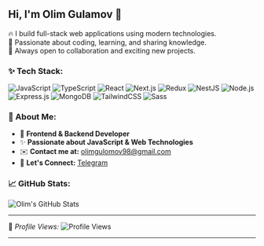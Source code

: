 ## Hi, I'm Olim Gulamov 👋  

🔥 I build full-stack web applications using modern technologies.  
💖 Passionate about coding, learning, and sharing knowledge.  
🌟 Always open to collaboration and exciting new projects.  

### ✨ Tech Stack:

![JavaScript](https://img.shields.io/badge/-JavaScript-F7DF1E?style=flat&logo=javascript&logoColor=000)
![TypeScript](https://img.shields.io/badge/-TypeScript-007ACC?style=flat&logo=typescript&logoColor=fff)
![React](https://img.shields.io/badge/-React-61DAFB?style=flat&logo=react&logoColor=000)
![Next.js](https://img.shields.io/badge/-Next.js-000?style=flat&logo=nextdotjs&logoColor=fff)
![Redux](https://img.shields.io/badge/-Redux-764ABC?style=flat&logo=redux&logoColor=fff)
![NestJS](https://img.shields.io/badge/-NestJS-E0234E?style=flat&logo=nestjs&logoColor=fff)
![Node.js](https://img.shields.io/badge/-Node.js-339933?style=flat&logo=nodedotjs&logoColor=fff)
![Express.js](https://img.shields.io/badge/-Express.js-000000?style=flat&logo=express&logoColor=fff)
![MongoDB](https://img.shields.io/badge/-MongoDB-47A248?style=flat&logo=mongodb&logoColor=fff)
![TailwindCSS](https://img.shields.io/badge/-TailwindCSS-06B6D4?style=flat&logo=tailwindcss&logoColor=fff)
![Sass](https://img.shields.io/badge/-Sass-CC6699?style=flat&logo=sass&logoColor=fff)

### 📙 About Me:
- 💼 **Frontend & Backend Developer**
- ✨ **Passionate about JavaScript & Web Technologies**
- ✉️ **Contact me at:** [olimgulomov98@gmail.com](mailto:olimgulomov98@gmail.com) 
- 👤 **Let's Connect:** [Telegram](http://t.me/gulomov98)

### 📈 GitHub Stats:
![Olim's GitHub Stats](https://github-readme-stats.vercel.app/api?username=olimgulomov98&show_icons=true&theme=radical)

---
👀 *Profile Views:* ![Profile Views](https://komarev.com/ghpvc/?username=olimgulomov98&color=brightgreen)

---


